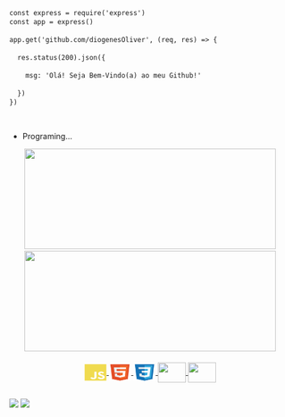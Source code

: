 ``` 
const express = require('express')
const app = express()
  
app.get('github.com/diogenesOliver', (req, res) => {

  res.status(200).json({

    msg: 'Olá! Seja Bem-Vindo(a) ao meu Github!'

  })
})
```

<br>

- Programing...

<div align="center">
  <a href="https://github.com/diogenesOliver">
  <img height="180em" width="450cm" src="https://github-readme-stats.vercel.app/api?username=diogenesOliver&show_icons=true&theme=dark&include_all_commits=true&count_private=true"/>
  <img height="180em" width="450cm" src="https://github-readme-stats.vercel.app/api/top-langs/?username=diogenesOliver&layout=compact&langs_count=7&theme=dark"/>
</div>
  
<div style="display: inline_block" align="center"><br>
  
  <img align="center" alt="Rafa-Js" height="30" width="40" src="https://raw.githubusercontent.com/devicons/devicon/master/icons/javascript/javascript-plain.svg">
  <img align="center" alt="Rafa-HTML" height="30" width="40" src="https://raw.githubusercontent.com/devicons/devicon/master/icons/html5/html5-original.svg">
  <img align="center" alt="Rafa-CSS" height="30" width="40" src="https://raw.githubusercontent.com/devicons/devicon/master/icons/css3/css3-original.svg">
  <img align="center" height="36" width="50" src="https://cdn.jsdelivr.net/gh/devicons/devicon/icons/nodejs/nodejs-original.svg" />
  <img align="center" height="36" width="50" src="https://cdn.jsdelivr.net/gh/devicons/devicon/icons/react/react-original.svg" />

</div>
  
  ##
  
  <div>
    <a href=https://www.instagram.com/diih__oliver/ target="_blank"><img src="https://img.shields.io/badge/-Instagram-%23E4405F?style=for-the-badge&logo=instagram&logoColor=white" target="_blank"></a>
    <a href="https://www.linkedin.com/in/diogenesriboliveira/" target="_blank"><img src="https://img.shields.io/badge/-LinkedIn-%230077B5?style=for-the-badge&logo=linkedin&logoColor=white" target="_blank"></a> 
    
  </div>
  
